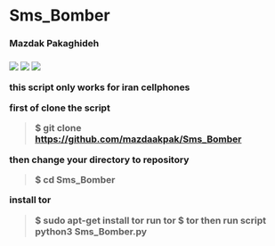 <h1>Sms_Bomber</h1>
<h3>Mazdak Pakaghideh<h3/>

![](https://img.shields.io/github/stars/mazdakpak/admin-panel-finder?style=plastic) ![](https://img.shields.io/github/watchers/mazdakpak/admin-panel-finder?style=plastic) ![](https://img.shields.io/github/forks/mazdakpak/admin-panel-finder?style=plastic)



this script only works for iran cellphones

first of clone the script
> $ git clone https://github.com/mazdaakpak/Sms_Bomber

then change your directory to repository
> $ cd Sms_Bomber

install tor
> $ sudo apt-get install tor
run tor
> $ tor
then run script 
> python3 Sms_Bomber.py
